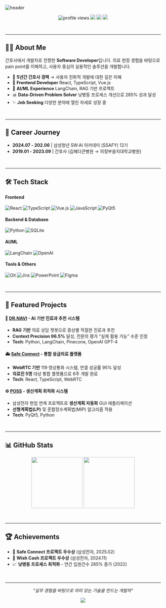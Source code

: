 ![header](https://capsule-render.vercel.app/api?type=waving&color=gradient&height=200&text=I'm%20Yu%20Jeong&fontSize=40&fontAlignY=35&desc=Developer%20and%20Data%20Analyst%20|%20Problem%20Solver&descAlignY=55&descAlign=50)

<p align="center">
  <img src="https://komarev.com/ghpvc/?username=yujeong0411&style=flat-square&color=blue" alt="profile views"/>
  <a href="mailto:choiyujeong0411@gmail.com"><img src="https://img.shields.io/badge/Gmail-D14836?style=flat-square&logo=gmail&logoColor=white"/></a>
  <a href="https://nursecoder.tistory.com/"><img src="https://img.shields.io/badge/Blog-FF6B35?style=flat-square&logo=tistory&logoColor=white"/></a>
  <a href="https://solved.ac/choiyujeong0411/"><img src="http://mazassumnida.wtf/api/mini/generate_badge?boj=choiyujeong0411"/></a>
</p>

<br/>

---

## 👩‍💻 About Me

간호사에서 개발자로 전향한 **Software Developer**입니다.
의료 현장 경험을 바탕으로 pain point를 이해하고, 사용자 중심의 실용적인 솔루션을 개발합니다.

- 🏥 **5년간 간호사 경력** → 사용자 친화적 개발에 대한 깊은 이해  
- 🌱 **Frontend Developer** React, TypeScript, Vue.js  
- 🤖 **AI/ML Experience** LangChain, RAG 기반 프로젝트  
- 📊 **Data-Driven Problem Solver** 낮병동 프로세스 개선으로 285% 성과 달성  
- ✨ **Job Seeking** 다양한 분야에 열린 자세로 성장 중

<br/>

---

## 💼 Career Journey

- **2024.07 - 202.06** | 삼성청년 SW·AI 아카데미 (SSAFY) 12기  
- **2019.01 - 2023.09** | 간호사 (김해더큰병원 → 의정부을지대학교병원)  

<br/>

---

## 🛠️ Tech Stack
#### Frontend
![React](https://img.shields.io/badge/React-61DAFB?style=flat&logo=react&logoColor=black)
![TypeScript](https://img.shields.io/badge/TypeScript-3178C6?style=flat&logo=typescript&logoColor=white)
![Vue.js](https://img.shields.io/badge/Vue.js-4FC08D?style=flat&logo=vue.js&logoColor=white)
![JavaScript](https://img.shields.io/badge/JavaScript-F7DF1E?style=flat&logo=javascript&logoColor=black)
![PyQt5](https://img.shields.io/badge/PyQt-41CD52?style=flat&logo=qt&logoColor=white)

#### Backend & Database
![Python](https://img.shields.io/badge/Python-3776AB?style=flat&logo=python&logoColor=white)
![SQLite](https://img.shields.io/badge/SQLite-003B57?style=flat&logo=sqlite&logoColor=white)

#### AI/ML
![LangChain](https://img.shields.io/badge/LangChain-121212?style=flat&logo=chainlink&logoColor=white)
![OpenAI](https://img.shields.io/badge/OpenAI-412991?style=flat&logo=openai&logoColor=white)

#### Tools & Others
![Git](https://img.shields.io/badge/Git-F05032?style=flat&logo=git&logoColor=white)
![Jira](https://img.shields.io/badge/Jira-0052CC?style=flat&logo=jira&logoColor=white)
![PowerPoint](https://img.shields.io/badge/PowerPoint-B7472A?style=flat&logo=microsoftpowerpoint&logoColor=white)
![Figma](https://img.shields.io/badge/Figma-F24E1E?style=flat&logo=figma&logoColor=white)

<br/>

---

## 🎯 Featured Projects

#### 🏥 [DR.NAVI](https://github.com/yujeong0411/Dr.Navi) - AI 기반 진료과 추천 시스템
- **RAG 기반** 의료 상담 챗봇으로 증상별 적절한 진료과 추천  
- **Context Precision 96.5%** 달성, 전문의 평가 "실제 활용 가능" 수준 인정  
- **Tech**: Python, LangChain, Pinecone, OpenAI GPT-4  

#### 🚑 [Safe Connect](https://github.com/yujeong0411/safe_connect) - 통합 응급의료 플랫폼 
- **WebRTC 기반** 119 영상통화 시스템, 연결 성공률 95% 달성  
- **의료진 5명** 대상 통합 플랫폼으로 6주 개발 완료  
- **Tech**: React, TypeScript, WebRTC  

#### ⚙️ [POSS](https://github.com/yujeong0411/POSS) - 생산계획 최적화 시스템
- 삼성전자 현업 연계 프로젝트로 **생산계획 자동화** GUI 애플리케이션  
- **선형계획법(LP)** 및 혼합정수계획법(MIP) 알고리즘 적용  
- **Tech**: PyQt5, Python

<br/>

---

## 📊 GitHub Stats

<p align="center">
  <img src="https://github-readme-stats.vercel.app/api?username=yujeong0411&show_icons=true&theme=tokyonight&hide_border=true&bg_color=0D1117&title_color=58A6FF&text_color=C9D1D9&icon_color=58A6FF" height="165"/>
  <img src="https://github-readme-stats.vercel.app/api/top-langs/?username=yujeong0411&layout=compact&theme=tokyonight&hide_border=true&bg_color=0D1117&title_color=58A6FF&text_color=C9D1D9" height="165"/>
</p>

<br/>

---

## 🏆 Achievements

- 🥇 **Safe Connect 프로젝트 우수상** (삼성전자, 2025.02)  
- 🥇 **Wish Cash 프로젝트 우수상** (삼성전자, 2024.11)  
- 📈 **낮병동 프로세스 최적화** - 연간 입원건수 285% 증가 (2022)  

<br/>

---

<p align="center">
  <em>"실무 경험을 바탕으로 의미 있는 기술을 만드는 개발자"</em>
</p>

<p align="center">
  <img src="https://capsule-render.vercel.app/api?section=footer&type=waving&color=0:4c6ef5,100:748ffc"/>
</p>
